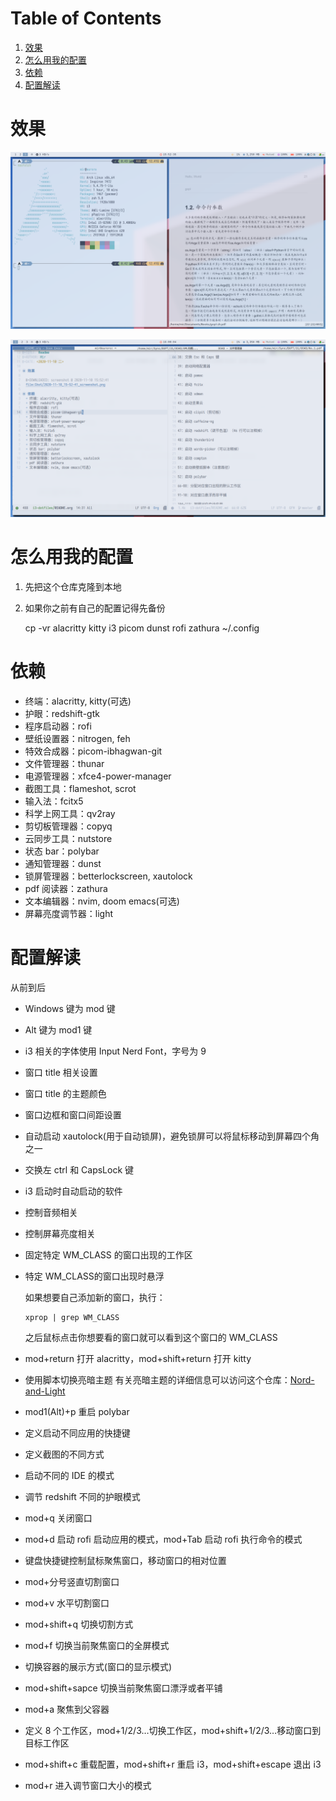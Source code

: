 
# Table of Contents

1.  [效果](#org7b39cbc)
2.  [怎么用我的配置](#org706666b)
3.  [依赖](#orgbe431b3)
4.  [配置解读](#org3fb4ea4)



<a id="org7b39cbc"></a>

# 效果

![img](Shot/2020-11-10_15-52-41_screenshot.png)

![img](Shot/2020-11-10_16-00-15_screenshot.png)


<a id="org706666b"></a>

# 怎么用我的配置

1.  先把这个仓库克隆到本地
2.  如果你之前有自己的配置记得先备份

    cp -vr alacritty kitty i3 picom dunst rofi zathura ~/.config


<a id="orgbe431b3"></a>

# 依赖

-   终端：alacritty, kitty(可选)
-   护眼：redshift-gtk
-   程序启动器：rofi
-   壁纸设置器：nitrogen, feh
-   特效合成器：picom-ibhagwan-git
-   文件管理器：thunar
-   电源管理器：xfce4-power-manager
-   截图工具：flameshot, scrot
-   输入法：fcitx5
-   科学上网工具：qv2ray
-   剪切板管理器：copyq
-   云同步工具：nutstore
-   状态 bar：polybar
-   通知管理器：dunst
-   锁屏管理器：betterlockscreen, xautolock
-   pdf 阅读器：zathura
-   文本编辑器：nvim, doom emacs(可选)
-   屏幕亮度调节器：light


<a id="org3fb4ea4"></a>

# 配置解读

从前到后

-   Windows 键为 mod 键
-   Alt 键为 mod1 键
-   i3 相关的字体使用 Input Nerd Font，字号为 9
-   窗口 title 相关设置
-   窗口 title 的主题颜色
-   窗口边框和窗口间距设置
-   自动启动 xautolock(用于自动锁屏)，避免锁屏可以将鼠标移动到屏幕四个角之一
-   交换左 ctrl 和 CapsLock 键
-   i3 启动时自动启动的软件
-   控制音频相关
-   控制屏幕亮度相关
-   固定特定 WM_CLASS 的窗口出现的工作区
-   特定 WM_CLASS的窗口出现时悬浮
    
    如果想要自己添加新的窗口，执行：
    
        xprop | grep WM_CLASS
    
    之后鼠标点击你想要看的窗口就可以看到这个窗口的 WM_CLASS
-   mod+return 打开 alacritty，mod+shift+return 打开 kitty
-   使用脚本切换亮暗主题
    有关亮暗主题的详细信息可以访问这个仓库：[Nord-and-Light](https://github.com/MiraculousMoon/nord-and-light)
-   mod1(Alt)+p 重启 polybar
-   定义启动不同应用的快捷键
-   定义截图的不同方式
-   启动不同的 IDE 的模式
-   调节 redshift 不同的护眼模式
-   mod+q 关闭窗口
-   mod+d 启动 rofi 启动应用的模式，mod+Tab 启动 rofi 执行命令的模式
-   键盘快捷键控制鼠标聚焦窗口，移动窗口的相对位置
-   mod+分号竖直切割窗口
-   mod+v 水平切割窗口
-   mod+shift+q 切换切割方式
-   mod+f 切换当前聚焦窗口的全屏模式
-   切换容器的展示方式(窗口的显示模式)
-   mod+shift+sapce 切换当前聚焦窗口漂浮或者平铺
-   mod+a 聚焦到父容器
-   定义 8 个工作区，mod+1/2/3&#x2026;切换工作区，mod+shift+1/2/3&#x2026;移动窗口到目标工作区
-   mod+shift+c 重载配置，mod+shift+r 重启 i3，mod+shift+escape 退出 i3
-   mod+r 进入调节窗口大小的模式

